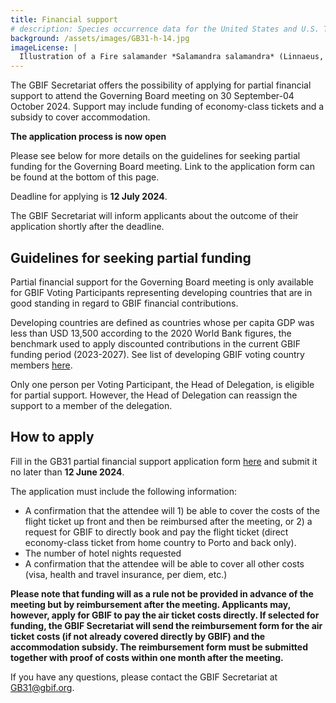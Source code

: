 ```yaml
---
title: Financial support
# description: Species occurrence data for the United States and U.S. Territories.
background: /assets/images/GB31-h-14.jpg
imageLicense: |
  Illustration of a Fire salamander *Salamandra salamandra* (Linnaeus, 1758) from Recherches embryologiques, histologiques et physiologiques sur les glandes à venin de la salamandre terrestre. Paris, 1900. Via [Biodiversity Heritage Library.](https://flic.kr/p/2m4UnCV)
---
```


The GBIF Secretariat offers the possibility of applying for partial financial support to attend the Governing Board meeting on 30 September-04 October 2024. Support may include funding of economy-class tickets and a subsidy to cover accommodation. 

**The application process is now open**

Please see below for more details on the guidelines for seeking partial funding for the Governing Board meeting. Link to the application form can be found at the bottom of this page. 

Deadline for applying is **12 July 2024**.

The GBIF Secretariat will inform applicants about the outcome of their application shortly after the deadline. 

## Guidelines for seeking partial funding

Partial financial support for the Governing Board meeting is only available for GBIF Voting Participants representing developing countries that are in good standing in regard to GBIF financial contributions. 

Developing countries are defined as countries whose per capita GDP was less than USD 13,500 according to the 2020 World Bank figures, the benchmark used to apply discounted contributions in the current GBIF funding period (2023-2027). See list of developing GBIF voting country members [here](/assets/documents/GB31_VP_developing_countries.pdf). 

Only one person per Voting Participant, the Head of Delegation, is eligible for partial support. However, the Head of Delegation can reassign the support to a member of the delegation. 

## How to apply

Fill in the GB31 partial financial support application form [here](https://forms.gle/xfLidpB6mW8hUtFt6) and submit it no later than **12 June 2024**. 

The application must include the following information:
- A confirmation that the attendee will 1) be able to cover the costs of the flight ticket up front and then be reimbursed after the meeting, or 2) a request for GBIF to directly book and pay the flight ticket (direct economy-class ticket from home country to Porto and back only).
- The number of hotel nights requested
- A confirmation that the attendee will be able to cover all other costs (visa, health and travel insurance, per diem, etc.)

**Please note that funding will as a rule not be provided in advance of the meeting but by reimbursement after the meeting. Applicants may, however, apply for GBIF to pay the air ticket costs directly. If selected for funding, the GBIF Secretariat will send the reimbursement form for the air ticket costs (if not already covered directly by GBIF) and the accommodation subsidy. The reimbursement form must be submitted together with proof of costs within one month after the meeting.**

If you have any questions, please contact the GBIF Secretariat at [GB31@gbif.org](mailto:GB31@gbif.org).


